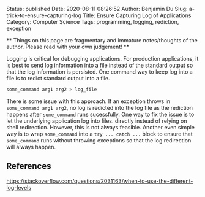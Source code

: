 Status: published
Date: 2020-08-11 08:26:52
Author: Benjamin Du
Slug: a-trick-to-ensure-capturing-log
Title: Ensure Capturing Log of Applications
Category: Computer Science
Tags: programming, logging, rediction, exception

**
Things on this page are fragmentary and immature notes/thoughts of the author.
Please read with your own judgement!
**

Logging is critical for debugging applications.
For production applications,
it is best to send log information into a file instead of the standard output
so that the log information is persisted.
One command way to keep log into a file is to redict standard output into a file.

```Bash
some_command arg1 arg2 > log_file
```

There is some issue with this approach. 
If an exception throws in `some_command arg1 arg2`,
no log is redicted into the log file
as the rediction happens after `some_command` runs sucessfully.
One way to fix the issue is to let the underlying application log into files. directly 
instead of relying on shell redirection. 
However, 
this is not always feasible. 
Another even simple way is to wrap `some_command` into a `try ... catch ...` block
to ensure that `some_command` runs without throwing exceptions
so that the log redirection will always happen.


## References

https://stackoverflow.com/questions/2031163/when-to-use-the-different-log-levels
